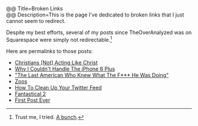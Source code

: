 @@ Title=Broken Links  
@@ Description=This is the page I've dedicated to broken links that I just cannot seem to redirect.  

Despite my best efforts, several of my posts since TheOverAnalyzed was on Squarespace were simply not redirectable.[^tr] 

Here are permalinks to those posts:

* [Christians [Not] Acting Like Christ][chr]
* [Why I Couldn't Handle The iPhone 6 Plus][theoveranalyzed]
* ["The Last American Who Knew What The F*** He Was Doing"][theoveranalyzed 2]
* [Zoos][theoveranalyzed 3]
* [How To Clean Up Your Twitter Feed][theoveranalyzed 4]
* [Fantastical 2][theoveranalyzed 5]
* [First Post Ever][theoveranalyzed 6]

[^tr]: Trust me, I tried. [A bunch][d]. 

[chr]: @@SiteRoot@@/2015/2/19/christians-not-acting-like-christ
[d]: http://d.pr/i/1fnxi+
[theoveranalyzed]: @@SiteRoot@@/2014/10/27/why-i-couldnt-handle-the-iphone-6-plus
[theoveranalyzed 2]: @@SiteRoot@@/2014/10/7/the-last-american-who-knew-what-the-f-he-was-doing
[theoveranalyzed 3]: @@SiteRoot@@/2014/2/12/zoos
[theoveranalyzed 4]: @@SiteRoot@@/2014/2/3/how-to-clean-up-your-twitter-feed
[theoveranalyzed 5]: @@SiteRoot@@/2014/2/2/fantastical-2
[theoveranalyzed 6]: @@SiteRoot@@/2014/2/2/first-post-ever